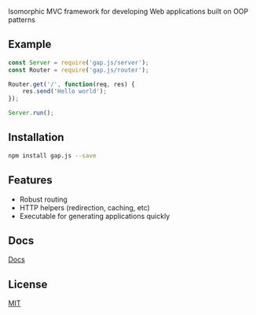 Isomorphic MVC framework for developing Web applications built on OOP patterns


## Example
```javascript
const Server = require('gap.js/server');
const Router = require('gap.js/router');

Router.get('/', function(req, res) {
    res.send('Hello world');  
});

Server.run();
```

## Installation
```bash
npm install gap.js --save
```


## Features
* Robust routing
* HTTP helpers (redirection, caching, etc)
* Executable for generating applications quickly

## Docs
[Docs](/doc/)


## License
[MIT](LICENSE)
